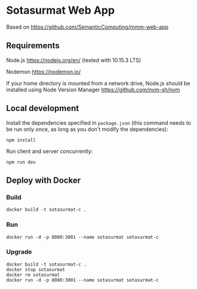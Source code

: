 # Sotasurmat Web App

Based on https://github.com/SemanticComputing/mmm-web-app

## Requirements

Node.js https://nodejs.org/en/ (tested with 10.15.3 LTS)

Nodemon https://nodemon.io/

If your home directory is mounted from a network drive, Node.js should
be installed using Node Version Manager https://github.com/nvm-sh/nvm  

## Local development

Install the dependencies specified in `package.json` (this command needs to be run only once,
  as long as you don't modify the dependencies):

`npm install`

Run client and server concurrently:

`npm run dev`

## Deploy with Docker

### Build
 `docker build -t sotasurmat-c .`

### Run
 `docker run -d -p 8080:3001 --name sotasurmat sotasurmat-c`

### Upgrade
```
docker build -t sotasurmat-c .
docker stop sotasurmat
docker rm sotasurmat
docker run -d -p 8080:3001 --name sotasurmat sotasurmat-c
```
